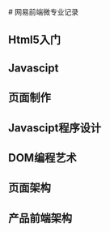 <ul id="tree" class="ztree"></ul>
<div id='readme' style='width:70%;margin-left:25%;'>
<article class='markdown-body'>
# 网易前端微专业记录

## Html5入门

## Javascipt

## 页面制作

## Javascipt程序设计

## DOM编程艺术

## 页面架构

## 产品前端架构
</article></div>
<script src='js/jquery-1.10.2.min.js'></script>
<script src='js/jquery.ztree.all-3.5.min.js'></script>
<script src='js/jquery.ztree_toc.min.js'></script>
<link rel="stylesheet" href="css/zTreeStyle.css" type="text/css">
<SCRIPT type="text/javascript" >
    <!--
    $(document).ready(function(){
        $('#tree').ztree_toc({
            is_auto_number:true,
            documment_selector:'.markdown-body',
            ztreeStyle: {
                width:'260px',
                overflow: 'auto',
                position: 'fixed',
                'z-index': 2147483647,
                border: '0px none',
                left: '0px',
                top: '0px'
            }
        });
    });
    //-->
</SCRIPT>



